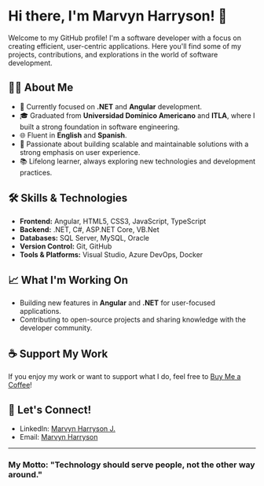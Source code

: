 # Hi there, I'm Marvyn Harryson! 👋

Welcome to my GitHub profile! I'm a software developer with a focus on creating efficient, user-centric applications. Here you'll find some of my projects, contributions, and explorations in the world of software development.

## 👨‍💻 About Me
- 💼 Currently focused on **.NET** and **Angular** development.
- 🎓 Graduated from **Universidad Domínico Americano** and **ITLA**, where I built a strong foundation in software engineering.
- 🌐 Fluent in **English** and **Spanish**.
- 🔧 Passionate about building scalable and maintainable solutions with a strong emphasis on user experience.
- 📚 Lifelong learner, always exploring new technologies and development practices.

## 🛠️ Skills & Technologies
- **Frontend:** Angular, HTML5, CSS3, JavaScript, TypeScript
- **Backend:** .NET, C#, ASP.NET Core, VB.Net
- **Databases:** SQL Server, MySQL, Oracle
- **Version Control:** Git, GitHub
- **Tools & Platforms:** Visual Studio, Azure DevOps, Docker

## 📈 What I'm Working On
- Building new features in **Angular** and **.NET** for user-focused applications.
- Contributing to open-source projects and sharing knowledge with the developer community.

## ☕️ Support My Work
If you enjoy my work or want to support what I do, feel free to [Buy Me a Coffee](https://buymeacoffee.com/marvynharry)!

## 💬 Let's Connect!
- LinkedIn: [Marvyn Harryson J.](https://www.linkedin.com/in/marvyn-harryson-j-625285171/)
- Email: [Marvyn Harryson](mailto:marvynharry@gmail.com)

---

### My Motto: "Technology should serve people, not the other way around."
